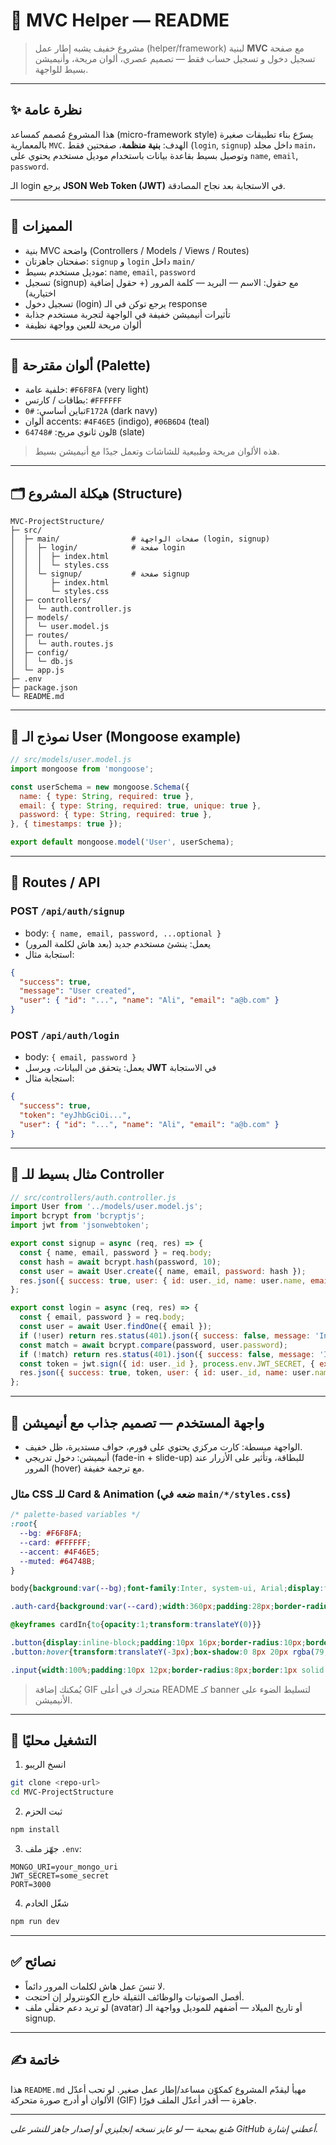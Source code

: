 # 🌿 MVC Helper — README

> مشروع خفيف يشبه إطار عمل (helper/framework) لبنية **MVC** مع صفحة تسجيل دخول و تسجيل حساب فقط — تصميم عصري، ألوان مريحة، وأنيميشن بسيط للواجهة.

---

## ✨ نظرة عامة

هذا المشروع مُصمم كمساعد (micro-framework style) يسرّع بناء تطبيقات صغيرة بالمعمارية `MVC`. الهدف: **بنية منظمة**، صفحتين فقط (`login`, `signup`) داخل مجلد `main`، وتوصيل بسيط بقاعدة بيانات باستخدام موديل مستخدم يحتوي على `name`, `email`, `password`.

الـ login يرجع **JSON Web Token (JWT)** في الاستجابة بعد نجاح المصادقة.

---

## 🧭 المميزات

* بنية MVC واضحة (Controllers / Models / Views / Routes)
* صفحتان جاهزتان: `signup` و `login` داخل `main/`
* موديل مستخدم بسيط: `name`, `email`, `password`
* تسجيل (signup) مع حقول: الاسم — البريد — كلمة المرور (+ حقول إضافية اختيارية)
* تسجيل دخول (login) يرجع توكن في الـ response
* تأثيرات أنيميشن خفيفة في الواجهة لتجربة مستخدم جذابة
* ألوان مريحة للعين وواجهة نظيفة

---

## 🌈 ألوان مقترحة (Palette)

* خلفية عامة: `#F6F8FA` (very light)
* بطاقات / كارتس: `#FFFFFF`
* تباين أساسي: `#0F172A` (dark navy)
* ألوان accents: `#4F46E5` (indigo), `#06B6D4` (teal)
* لون ثانوي مريح: `#64748B` (slate)

> هذه الألوان مريحة وطبيعية للشاشات وتعمل جيدًا مع أنيميشن بسيط.

---

## 🗂️ هيكلة المشروع (Structure)

```
MVC-ProjectStructure/
├─ src/
│  ├─ main/                # صفحات الواجهة (login, signup)
│  │  ├─ login/            # صفحة login
│  │  │  ├─ index.html
│  │  │  └─ styles.css
│  │  └─ signup/           # صفحة signup
│  │     ├─ index.html
│  │     └─ styles.css
│  ├─ controllers/
│  │  └─ auth.controller.js
│  ├─ models/
│  │  └─ user.model.js
│  ├─ routes/
│  │  └─ auth.routes.js
│  ├─ config/
│  │  └─ db.js
│  └─ app.js
├─ .env
├─ package.json
└─ README.md
```

---

## 🧩 نموذج الـ User (Mongoose example)

```js
// src/models/user.model.js
import mongoose from 'mongoose';

const userSchema = new mongoose.Schema({
  name: { type: String, required: true },
  email: { type: String, required: true, unique: true },
  password: { type: String, required: true },
}, { timestamps: true });

export default mongoose.model('User', userSchema);
```

---

## 🔌 Routes / API

### POST `/api/auth/signup`

* body: `{ name, email, password, ...optional }`
* يعمل: ينشئ مستخدم جديد (بعد هاش لكلمة المرور)
* استجابة مثال:

```json
{
  "success": true,
  "message": "User created",
  "user": { "id": "...", "name": "Ali", "email": "a@b.com" }
}
```

### POST `/api/auth/login`

* body: `{ email, password }`
* يعمل: يتحقق من البيانات، ويرسل **JWT** في الاستجابة
* استجابة مثال:

```json
{
  "success": true,
  "token": "eyJhbGciOi...",
  "user": { "id": "...", "name": "Ali", "email": "a@b.com" }
}
```

---

## 🧾 مثال بسيط للـ Controller

```js
// src/controllers/auth.controller.js
import User from '../models/user.model.js';
import bcrypt from 'bcryptjs';
import jwt from 'jsonwebtoken';

export const signup = async (req, res) => {
  const { name, email, password } = req.body;
  const hash = await bcrypt.hash(password, 10);
  const user = await User.create({ name, email, password: hash });
  res.json({ success: true, user: { id: user._id, name: user.name, email: user.email } });
};

export const login = async (req, res) => {
  const { email, password } = req.body;
  const user = await User.findOne({ email });
  if (!user) return res.status(401).json({ success: false, message: 'Invalid credentials' });
  const match = await bcrypt.compare(password, user.password);
  if (!match) return res.status(401).json({ success: false, message: 'Invalid credentials' });
  const token = jwt.sign({ id: user._id }, process.env.JWT_SECRET, { expiresIn: '7d' });
  res.json({ success: true, token, user: { id: user._id, name: user.name, email: user.email } });
};
```

---

## 🎨 واجهة المستخدم — تصميم جذاب مع أنيميشن

* الواجهة مبسطة: كارت مركزي يحتوي على فورم، حواف مستديرة، ظل خفيف.
* أنيميشن: دخول تدريجي (fade-in + slide-up) للبطاقة، وتأثير على الأزرار عند المرور (hover) مع ترجمة خفيفة.

### مثال CSS للـ Card & Animation (ضعه في `main/*/styles.css`)

```css
/* palette-based variables */
:root{
  --bg: #F6F8FA;
  --card: #FFFFFF;
  --accent: #4F46E5;
  --muted: #64748B;
}

body{background:var(--bg);font-family:Inter, system-ui, Arial;display:flex;align-items:center;justify-content:center;height:100vh;margin:0}

.auth-card{background:var(--card);width:360px;padding:28px;border-radius:14px;box-shadow:0 8px 30px rgba(15,23,42,0.08);opacity:0;transform:translateY(18px);animation:cardIn .6s cubic-bezier(.2,.9,.2,1) forwards}

@keyframes cardIn{to{opacity:1;transform:translateY(0)}}

.button{display:inline-block;padding:10px 16px;border-radius:10px;border:none;background:var(--accent);color:white;font-weight:600;cursor:pointer;transition:transform .18s ease, box-shadow .18s ease}
.button:hover{transform:translateY(-3px);box-shadow:0 8px 20px rgba(79,70,229,0.18)}

.input{width:100%;padding:10px 12px;border-radius:8px;border:1px solid #E6E9EE;margin-bottom:12px}
```

> يُمكنك إضافة GIF متحرك في أعلى README كـ banner لتسليط الضوء على الأنيميشن.

---

## 🚀 التشغيل محليًا

1. انسخ الريبو

```bash
git clone <repo-url>
cd MVC-ProjectStructure
```

2. ثبت الحزم

```bash
npm install
```

3. جهّز ملف `.env`:

```
MONGO_URI=your_mongo_uri
JWT_SECRET=some_secret
PORT=3000
```

4. شغّل الخادم

```bash
npm run dev
```

---

## ✅ نصائح

* لا تنسَ عمل هاش لكلمات المرور دائماً.
* أفصل الصوتيات والوظائف الثقيلة خارج الكونترولر إن احتجت.
* لو تريد دعم حقلَي ملف (avatar) أو تاريخ الميلاد — أضفهم للموديل وواجهة الـ signup.

---

## ✍️ خاتمة

هذا `README.md` مهيأ ليقدّم المشروع كمكوّن مساعد/إطار عمل صغير. لو تحب أعدّل الألوان أو أدرج صورة متحركة (GIF) جاهزة — أقدر أعدّل الملف فورًا.

---

*صُنع بمحبة — لو عايز نسخه إنجليزي أو إصدار جاهز للنشر على GitHub أعطني إشارة.*
